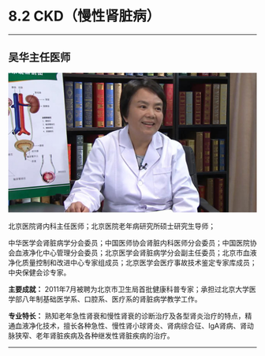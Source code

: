 # 8.2 CKD（慢性肾脏病）

---

## 吴华主任医师

![1681538943637](image/c08_002/1681538943637.png)

北京医院肾内科主任医师；北京医院老年病研究所硕士研究生导师；

中华医学会肾脏病学分会委员；中国医师协会肾脏内科医师分会委员；中国医院协会血液净化中心管理分会委员；北京医学会肾脏病学分会副主任委员；北京市血液净化质量控制和改进中心专家组成员；北京医学会医疗事故技术鉴定专家库成员；中央保健会诊专家。

**主要成就：** 2011年7月被聘为北京市卫生局首批健康科普专家；承担过北京大学医学部八年制基础医学系、口腔系、医疗系的肾脏病学教学工作。

**专业特长：** 熟知老年急性肾衰和慢性肾衰的诊断治疗及各型肾炎治疗的特点，精通血液净化技术，擅长各种急性、慢性肾小球肾炎、肾病综合征、IgA肾病、肾动脉狭窄、老年肾脏疾病及各种继发性肾脏疾病的治疗。

---
